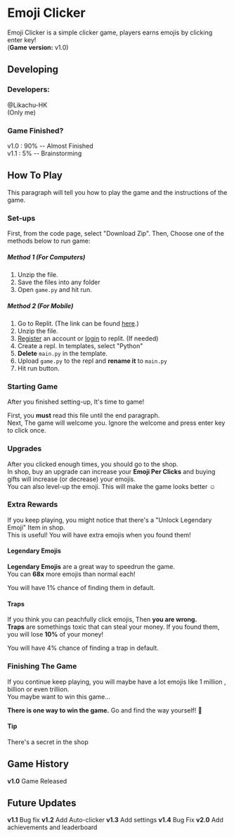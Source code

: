 # Emoji Clicker
Emoji Clicker is a simple clicker game, players earns emojis by clicking enter key!  
(**Game version:** v1.0)
## Developing
### Developers:
@Likachu-HK  
(Only me)
### Game Finished?
v1.0 : 90% -- Almost Finished  
v1.1 : 5% -- Brainstorming
## How To Play
This paragraph will tell you how to play the game and the instructions of the game.
### Set-ups
First, from the code page, select "Download Zip". Then, Choose one of the methods below to run game:
##### Method 1 (For Computers)
1. Unzip the file.  
2. Save the files into any folder  
3. Open `game.py` and hit run.
##### Method 2 (For Mobile)
1. Go to Replit. (The link can be found [here](https://repl.it).)
2. Unzip the file.
3. [Register](https://replit.com/signup?from=landing) an account or [login](https://replit.com/login) to replit. (If needed)
4. Create a repl. In templates, select "Python"
5. **Delete** `main.py` in the template.
6. Upload `game.py` to the repl and **rename it** to `main.py`
7. Hit run button.
### Starting Game
After you finished setting-up, It's time to game!

First, you **must** read this file until the end paragraph.  
Next, The game will welcome you. Ignore the welcome and press enter key to click once.  
### Upgrades
After you clicked enough times, you should go to the shop.  
In shop, buy an upgrade can increase your **Emoji Per Clicks** and buying gifts will increase (or decrease) your emojis.  
You can also level-up the emoji. This will make the game looks better ☺
### Extra Rewards
If you keep playing, you might notice that there's a "Unlock Legendary Emoji" Item in shop.  
This is useful! You will have extra emojis when you found them!

#### Legendary Emojis
**Legendary Emojis** are a great way to speedrun the game.  
You can **68x** more emojis than normal each!

You will have 1% chance of finding them in default.
#### Traps
If you think you can peachfully click emojis, Then **you are wrong.**  
**Traps** are somethings toxic that can steal your money.
If you found them, you will lose **10%** of your money!

You will have 4% chance of finding a trap in default.
### Finishing The Game
If you continue keep playing, you will maybe have a lot emojis like 1 million , billion or even trillion.  
You maybe want to win this game...  

**There is one way to win the game.** Go and find the way yourself! 
#### Tip
There's a secret in the shop
## Game History
**v1.0** Game Released
## Future Updates
**v1.1** Bug fix
**v1.2** Add Auto-clicker
**v1.3** Add settings
**v1.4** Bug Fix
**v2.0** Add achievements and leaderboard
